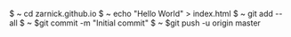 $ ~ cd zarnick.github.io
$ ~ echo "Hello World" > index.html
$ ~ git add --all
$ ~ $git commit -m "Initial commit"
$ ~ $git push -u origin master
